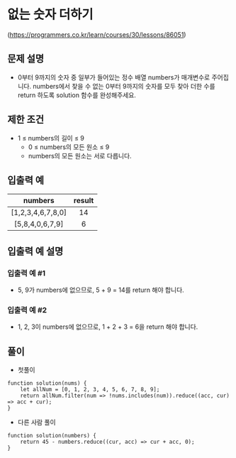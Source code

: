 # 없는 숫자 더하기

(https://programmers.co.kr/learn/courses/30/lessons/86051)

## 문제 설명

- 0부터 9까지의 숫자 중 일부가 들어있는 정수 배열 numbers가 매개변수로 주어집니다. numbers에서 찾을 수 없는 0부터 9까지의 숫자를 모두 찾아 더한 수를 return 하도록 solution 함수를 완성해주세요.

## 제한 조건

* 1 ≤ numbers의 길이 ≤ 9
  * 0 ≤ numbers의 모든 원소 ≤ 9
  * numbers의 모든 원소는 서로 다릅니다.

## 입출력 예

|numbers|result|
|:---:|:---:|
|[1,2,3,4,6,7,8,0]|14|
|[5,8,4,0,6,7,9]|6|

## 입출력 예 설명

### 입출력 예 #1

* 5, 9가 numbers에 없으므로, 5 + 9 = 14를 return 해야 합니다.

### 입출력 예 #2

* 1, 2, 3이 numbers에 없으므로, 1 + 2 + 3 = 6을 return 해야 합니다.
 
## 풀이

- 첫풀이

```JS
function solution(nums) {
    let allNum = [0, 1, 2, 3, 4, 5, 6, 7, 8, 9];
    return allNum.filter(num => !nums.includes(num)).reduce((acc, cur) => acc + cur);
}
```

- 다른 사람 풀이

```JS
function solution(numbers) {
    return 45 - numbers.reduce((cur, acc) => cur + acc, 0);
}
```